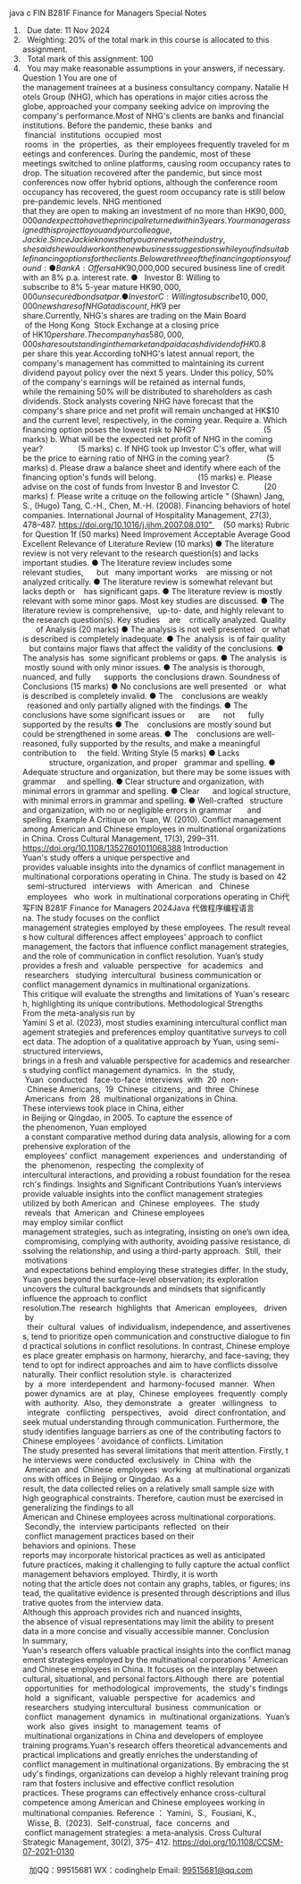 java c
FIN B281F
Finance for Managers
Special Notes
1.   Due date: 11 Nov 2024
2.   Weighting: 20% of the total mark in this course is allocated to this assignment.
3.   Total mark of this assignment: 100
4.   You may make reasonable assumptions in your answers, if necessary.
Question 1 You are one of the management trainees at a business consultancy company. Natalie Hotels Group (NHG), which has operations in major cities across the globe, approached your company seeking advice on improving the company's performance.Most of NHG's clients are banks and financial institutions. Before the pandemic, these banks  and  financial  institutions  occupied  most  rooms  in  the  properties,  as  their employees frequently traveled for meetings and conferences. During the pandemic, most of these meetings switched to online platforms, causing room occupancy rates to drop. The situation recovered after the pandemic, but since most conferences now offer hybrid options, although the conference room occupancy has recovered, the guest room occupancy rate is still below pre-pandemic levels. NHG mentioned that they are open to making an investment of no more than HK$90,000,000 and expect to have the principal returned within 3 years. Your manager assigned this project to you and your colleague, Jackie. Since Jackie knows that you are new to the industry, she said she would work on the new business suggestions while you find suitable financing options for the clients.
Below are three of the financing options you found:
●   Bank A: Offers a HK$90,000,000 secured business line of credit with an 8% p.a. interest rate.
●   Investor B: Willing to subscribe to 8% 5-year mature HK$90,000,000 unsecured bonds at par.
●   Investor C: Willing to subscribe 10,000,000 new shares of NHG at a discount, HK$9 per share.Currently, NHG's shares are trading on the Main Board  of the Hong Kong  Stock Exchange at a closing price of HK$10 per share. The company has 580,000,000 shares outstanding in the market and paid a cash dividend of HK$0.8 per share this year.According toNHG's latest annual report, the company's management has committed to maintaining its current dividend payout policy over the next 5 years. Under this policy, 50% of the company's earnings will be retained as internal funds, while the remaining 50% will be distributed to shareholders as cash dividends.
Stock analysts covering NHG have forecast that the company's share price and net profit will remain unchanged at HK$10 and the current level, respectively, in the coming year.
Require 
a. Which financing option poses the lowest risk to NHG?                               (5 marks)
b. What will be the expected net profit of NHG in the coming year?                (5 marks)
c. If NHG took up Investor C's offer, what will be the price to earning ratio of NHG in the coming year?                 (5 marks)
d. Please draw a balance sheet and identify where each of the financing option's funds will belong.                   (15 marks)
e. Please advise on the cost of funds from Investor B and Investor C.           (20 marks)
f. Please write a crituqe on the following article " (Shawn) Jang, S., (Hugo) Tang, C.-H.,  Chen, M.-H. (2008). Financing behaviors of hotel companies. International Journal of Hospitality Management, 27(3), 478–487. https://doi.org/10.1016/j.ijhm.2007.08.010"     (50 marks)
Rubric for Question 1f (50 marks) 
Need Improvement Acceptable Average Good Excellent Relevance of Literature Review (10 marks) ● The literature review is not very relevant to the research question(s) and lacks important studies. ● The literature review includes some relevant studies,      but   many important works    are missing or not analyzed critically. ● The literature review is somewhat relevant but lacks depth or    has significant gaps. ● The literature review is mostly relevant with some minor gaps. Most key studies are discussed. ● The literature review is comprehensive,   up-to- date, and highly relevant to the research question(s). Key studies    are    critically analyzed. Quality       of Analysis (20 marks) ● The analysis is not well presented   or what is described is completely inadequate. ● The  analysis  is of fair quality    but contains major flaws that affect the validity of the conclusions. ● The analysis has  some significant problems or gaps. ● The analysis  is  mostly sound with only minor issues. ● The analysis is thorough, nuanced, and fully      supports  the conclusions drawn. Soundness of Conclusions (15 marks) ● No conclusions are well presented   or   what is described is completely invalid. ● The    conclusions are weakly   reasoned and only partially aligned with the findings. ● The conclusions have some significant issues or      are      not      fully supported by the results ● The    conclusions are mostly sound but could be strengthened in some areas. ● The    conclusions are well-reasoned, fully supported by the results, and make a meaningful contribution to     the field. Writing Style (5 marks) ● Lacks             structure, organization, and proper   grammar and spelling. ● Adequate structure and organization, but there may be some issues with grammar     and spelling. ● Clear structure and organization, with minimal errors in grammar and spelling. ● Clear      and logical structure, with minimal errors in grammar and spelling. ● Well-crafted   structure and organization, with no or negligible errors in grammar       and spelling. 
Example 
A Critique on Yuan, W. (2010). Conflict management among American and Chinese employees in multinational organizations in China. Cross Cultural Management, 17(3), 299–311. https://doi.org/10.1108/13527601011068388 
Introduction Yuan's study offers a unique perspective and provides valuable insights into the dynamics of conflict management in multinational corporations operating in China. The study is based on 42   semi-structured   interviews   with  American   and   Chinese   employees   who  work  in multinational corporations operating in Chi代 写FIN B281F Finance for Managers 2024Java
代做程序编程语言na. The study focuses on the conflict management strategies employed by these employees. The result reveals how cultural differences affect employees' approach to conflict management, the factors that influence conflict management strategies, and the role of communication in conflict resolution. Yuan’s study provides a fresh and  valuable  perspective   for  academics   and  researchers   studying  intercultural  business communication or conflict management dynamics in multinational organizations.
This critique will evaluate the strengths and limitations of Yuan's research, highlighting its unique contributions.
Methodological Strengths From the meta-analysis run by Yamini S et al. (2023), most studies examining intercultural conflict management strategies and preferences employ quantitative surveys to collect data. The adoption of a qualitative approach by Yuan, using semi-structured interviews, brings in a fresh and valuable perspective for academics and researchers studying conflict management dynamics.  In  the  study,  Yuan  conducted   face-to-face  interviews  with  20  non-  Chinese Americans,  19  Chinese  citizens,  and  three  Chinese  Americans  from  28  multinational organizations in China. These interviews took place in China, either in Beijing or Qingdao, in 2005. To capture the essence of the phenomenon, Yuan employed  a constant comparative method during data analysis, allowing for a comprehensive exploration of the  employees' conflict  management  experiences  and  understanding  of  the  phenomenon,  respecting  the complexity of intercultural interactions, and providing a robust foundation for the research's findings.
Insights and Significant Contributions Yuan’s interviews provide valuable insights into the conflict management strategies utilized by both American  and  Chinese  employees.  The  study  reveals  that  American  and  Chinese employees may employ similar conflict management strategies, such as integrating, insisting on one’s own idea, compromising, complying with authority, avoiding passive resistance, dissolving the relationship, and using a third-party approach.  Still,  their  motivations  and expectations behind employing these strategies differ. In the study, Yuan goes beyond the surface-level observation; its exploration uncovers the cultural backgrounds and mindsets that significantly influence the approach to conflict resolution.The  research  highlights  that  American  employees,   driven  by   their  cultural  values  of individualism, independence, and assertiveness, tend to prioritize open communication and constructive dialogue to find practical solutions in conflict resolutions. In contrast, Chinese employees place greater emphasis on harmony, hierarchy, and face-saving; they tend to opt for indirect approaches and aim to have conflicts dissolve naturally. Their conflict resolution style. is  characterized  by  a  more  interdependent  and  harmony-focused  manner.  When  power dynamics  are  at  play,  Chinese  employees  frequently  comply  with  authority.  Also,  they demonstrate   a   greater   willingness   to   integrate   conflicting   perspectives,   avoid   direct confrontation, and seek mutual understanding through communication. Furthermore, the study identifies language barriers as one of the contributing factors to Chinese employees ’ avoidance of conflicts.
Limitation The study presented has several limitations that merit attention. Firstly, the interviews were conducted  exclusively  in  China  with  the  American  and  Chinese  employees  working  at multinational organizations with offices in Beijing or Qingdao. As a result, the data collected relies on a relatively small sample size with high geographical constraints. Therefore, caution must be exercised in generalizing the findings to all American and Chinese employees across multinational corporations.  Secondly, the  interview participants  reflected  on their  conflict management practices based on their behaviors and opinions. These reports may incorporate historical practices as well as anticipated future practices, making it challenging to fully capture the actual conflict management behaviors employed. Thirdly, it is worth noting that the article does not contain any graphs, tables, or figures; instead, the qualitative evidence is presented through descriptions and illustrative quotes from the interview data. Although this approach provides rich and nuanced insights, the absence of visual representations may limit the ability to present data in a more concise and visually accessible manner.
Conclusion In summary, Yuan's research offers valuable practical insights into the conflict management strategies employed by the multinational corporations ’ American and Chinese employees in China. It focuses on the interplay between cultural, situational, and personal factors.Although  there  are  potential  opportunities  for  methodological  improvements,  the  study's findings  hold  a  significant,  valuable  perspective  for  academics  and  researchers  studying intercultural  business  communication  or  conflict  management  dynamics  in  multinational organizations.  Yuan’s   work  also  gives  insight  to  management  teams  of  multinational organizations in China and developers of employee training programs.Yuan's research offers theoretical advancements and practical implications and greatly enriches the understanding of conflict management in multinational organizations. By embracing the study's findings, organizations can develop a highly relevant training program that fosters inclusive and effective conflict resolution practices. These programs can effectively enhance cross-cultural competence among American and Chinese employees working in multinational companies.
Reference ： Yamini,  S.,  Fousiani, K.,   Wisse, B.  (2023).  Self-construal,  face  concerns  and  conflict management strategies: a meta-analysis. Cross Cultural  Strategic Management, 30(2), 375– 412. https://doi.org/10.1108/CCSM-07-2021-0130 

         
加QQ：99515681  WX：codinghelp  Email: 99515681@qq.com
